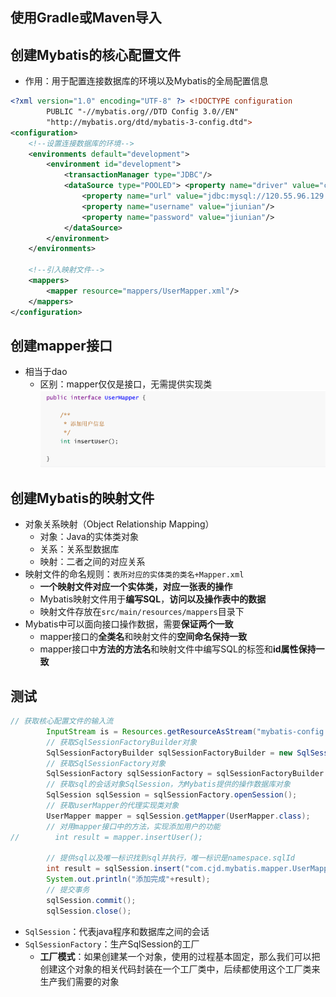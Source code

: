 ## 使用Gradle或Maven导入
## 创建Mybatis的核心配置文件
- 作用：用于配置连接数据库的环境以及Mybatis的全局配置信息
```xml
<?xml version="1.0" encoding="UTF-8" ?> <!DOCTYPE configuration  
        PUBLIC "-//mybatis.org//DTD Config 3.0//EN"  
        "http://mybatis.org/dtd/mybatis-3-config.dtd">  
<configuration>  
    <!--设置连接数据库的环境-->  
    <environments default="development">  
        <environment id="development">  
            <transactionManager type="JDBC"/>  
            <dataSource type="POOLED"> <property name="driver" value="com.mysql.cj.jdbc.Driver"/>  
                <property name="url" value="jdbc:mysql://120.55.96.129:3306/ssm?serverTimezone=UTC"/>  
                <property name="username" value="jiunian"/>  
                <property name="password" value="jiunian"/>  
            </dataSource>  
        </environment>  
    </environments>  
  
    <!--引入映射文件-->  
    <mappers>  
        <mapper resource="mappers/UserMapper.xml"/>  
    </mappers>  
</configuration>
```

## 创建mapper接口
- 相当于dao
	- 区别：mapper仅仅是接口，无需提供实现类![](https://raw.githubusercontent.com/alwaysmissin/picgo/main/20221117212524.png)
## 创建Mybatis的映射文件
- 对象关系映射（Object Relationship Mapping）
	- 对象：Java的实体类对象
	- 关系：关系型数据库
	- 映射：二者之间的对应关系
- 映射文件的命名规则：`表所对应的实体类的类名+Mapper.xml`
	- **一个映射文件对应一个实体类，对应一张表的操作**
	- Mybatis映射文件用于**编写SQL**，**访问以及操作表中的数据**
	- 映射文件存放在`src/main/resources/mappers`目录下
- Mybatis中可以面向接口操作数据，需要**保证两个一致**
	- mapper接口的**全类名**和映射文件的**空间命名保持一致**
	- mapper接口中**方法的方法名**和映射文件中编写SQL的标签和**id属性保持一致**
## 测试
```java
// 获取核心配置文件的输入流  
        InputStream is = Resources.getResourceAsStream("mybatis-config.xml");  
        // 获取SqlSessionFactoryBuilder对象  
        SqlSessionFactoryBuilder sqlSessionFactoryBuilder = new SqlSessionFactoryBuilder();  
        // 获取SqlSessionFactory对象  
        SqlSessionFactory sqlSessionFactory = sqlSessionFactoryBuilder.build(is);  
        // 获取sql的会话对象SqlSession，为Mybatis提供的操作数据库对象  
        SqlSession sqlSession = sqlSessionFactory.openSession();  
        // 获取userMapper的代理实现类对象  
        UserMapper mapper = sqlSession.getMapper(UserMapper.class);  
        // 对用mapper接口中的方法，实现添加用户的功能  
//        int result = mapper.insertUser();  

        // 提供sql以及唯一标识找到sql并执行，唯一标识是namespace.sqlId  
        int result = sqlSession.insert("com.cjd.mybatis.mapper.UserMapper.insertUser");  
        System.out.println("添加完成"+result);  
        // 提交事务  
        sqlSession.commit();  
        sqlSession.close();
```
- `SqlSession`：代表java程序和数据库之间的会话
- `SqlSessionFactory`：生产SqlSession的工厂
	- **工厂模式**：如果创建某一个对象，使用的过程基本固定，那么我们可以把创建这个对象的相关代码封装在一个工厂类中，后续都使用这个工厂类来生产我们需要的对象